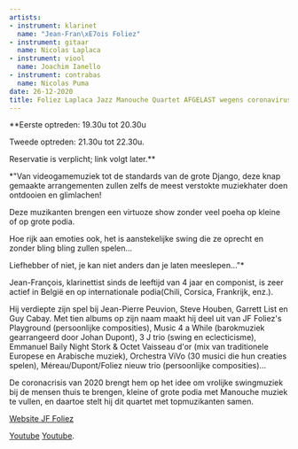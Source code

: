 ```yaml
---
artists:
- instrument: klarinet
  name: "Jean-Fran\xE7ois Foliez"
- instrument: gitaar
  name: Nicolas Laplaca
- instrument: viool
  name: Joachim Ianello
- instrument: contrabas
  name: Nicolas Puma
date: 26-12-2020
title: Foliez Laplaca Jazz Manouche Quartet AFGELAST wegens coronavirus!
---
```

**Eerste optreden: 19.30u tot 20.30u 

Tweede optreden: 21.30u tot 22.30u. 

Reservatie is verplicht; link volgt later.** 

*"Van videogamemuziek tot de standards van de grote Django, deze knap gemaakte arrangementen 
zullen zelfs de meest verstokte muziekhater doen ontdooien en glimlachen! 

Deze muzikanten brengen een virtuoze show zonder veel poeha op kleine of op grote podia. 

Hoe rijk aan emoties ook, het is aanstekelijke swing die ze oprecht en zonder bling bling zullen spelen... 

Liefhebber of niet, je kan niet anders dan je laten meeslepen…"* 

Jean-François, klarinettist sinds de leeftijd van 4 jaar en componist, is zeer actief in België en 
op internationale podia(Chili, Corsica, Frankrijk, enz.). 

Hij verdiepte zijn spel bij Jean-Pierre Peuvion, Steve Houben, Garrett List en Guy Cabay. Met tien albums op 
zijn naam maakt hij deel uit van JF Foliez's Playground (persoonlijke composities), Music 4 a While (barokmuziek 
gearrangeerd door Johan Dupont), 3 J trio (swing en eclecticisme), Emmanuel Baily Night Stork & Octet Vaisseau d'or 
(mix van traditionele Europese en Arabische muziek), Orchestra ViVo (30 musici die hun creaties spelen), 
Méreau/Dupont/Foliez nieuw trio (persoonlijke composities)... 

De coronacrisis van 2020 brengt hem op het idee om vrolijke swingmuziek bij de mensen thuis te brengen, kleine of grote podia 
met Manouche muziek te vullen, en daartoe stelt hij dit quartet met topmuzikanten samen. 

[Website JF Foliez](http://www.jf-foliez.com/) 

[Youtube](https://www.youtube.com/watch?v=17QdJtoGYik)
[Youtube](https://www.youtube.com/watch?v=JkkPpHji5BE).